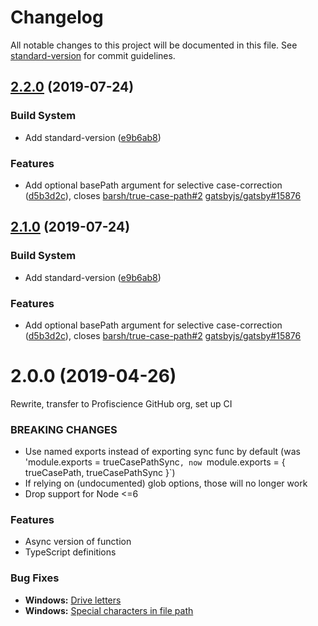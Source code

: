 # Changelog

All notable changes to this project will be documented in this file. See [standard-version](https://github.com/conventional-changelog/standard-version) for commit guidelines.

## [2.2.0](https://github.com/Profiscience/true-case-path/compare/v2.0.0...v2.2.0) (2019-07-24)


### Build System

* Add standard-version ([e9b6ab8](https://github.com/Profiscience/true-case-path/commit/e9b6ab8))


### Features

* Add optional basePath argument for selective case-correction ([d5b3d2c](https://github.com/Profiscience/true-case-path/commit/d5b3d2c)), closes [barsh/true-case-path#2](https://github.com/Profiscience/true-case-path/issues/2) [gatsbyjs/gatsby#15876](https://github.com/Profiscience/true-case-path/issues/15876)



## [2.1.0](https://github.com/Profiscience/true-case-path/compare/v2.0.0...v2.1.0) (2019-07-24)


### Build System

* Add standard-version ([e9b6ab8](https://github.com/Profiscience/true-case-path/commit/e9b6ab8))


### Features

* Add optional basePath argument for selective case-correction ([d5b3d2c](https://github.com/Profiscience/true-case-path/commit/d5b3d2c)), closes [barsh/true-case-path#2](https://github.com/Profiscience/true-case-path/issues/2) [gatsbyjs/gatsby#15876](https://github.com/Profiscience/true-case-path/issues/15876)



# 2.0.0 (2019-04-26)

Rewrite, transfer to Profiscience GitHub org, set up CI

### BREAKING CHANGES

- Use named exports instead of exporting sync func by default (was 'module.exports = trueCasePathSync`, now `module.exports = { trueCasePath, trueCasePathSync }`)
- If relying on (undocumented) glob options, those will no longer work
- Drop support for Node <=6

### Features

- Async version of function
- TypeScript definitions

### Bug Fixes

- **Windows:** [Drive letters](https://github.com/barsh/true-case-path/issues/3)
- **Windows:** [Special characters in file path](https://github.com/barsh/true-case-path/issues/5)